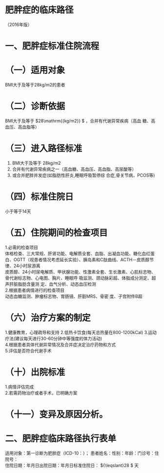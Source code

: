# 肥胖症的临床路径  
（2016年版）  
# 一、肥胖症标准住院流程  
# （一）适用对象  
BMI大于及等于28kg/m2的患者  
# （二）诊断依据  
BMI大于及等于  $28\mathrm{{kg/m2}} $ ，合并有代谢异常疾病（高血 糖、高血压、高血脂等）  
# （三）进入路径标准  
1. BMI大于及等于 28kg/m2  
2. 合并有代谢异常疾病之一（高血糖、高血压、高血脂、高尿酸等）  
3. 或合并肥胖并发症(如脂肪性肝炎,睡眠呼吸暂停综 合症,骨关节病，PCOS等)  
# （四）标准住院日  
小于等于14天  
# （五）住院期间的检查项目  
1.必需的检查项目  
体格检查、三大常规、肝肾功能、电解质全套、血脂、出凝血功能、糖化血红蛋白、OGTT（视患者情况考虑延长实验）、胰岛素和C肽曲线、ACTH－皮质醇节律、24小时尿游离  
皮质醇、24小时尿电解质、甲状腺功能、性激素全套、生长激素、心肌标志物、骨代谢标志物、心电图、胸片、睡眠呼 吸监测、颈动脉彩超、体脂成分测定、超声肝脏脂肪含量测 定、血气分析、动态血压检测  
2.根据患者病情进行的检查项目  
动态血糖监测、肿瘤标志物、胃肠镜、肝脏MRS、骨密 度、子宫附件B超  
# （六）治疗方案的制定  
1.健康教育，心理疏导和支持 
2.低热卡饮食(每天总热量在800-1200kCal) 
 3.运动疗法(建议每天进行30-60分钟中等强度的体力活动)  
4.根据患者具体代谢异常情况及合并症决定治疗药物和方式  
5.评估是否符合代谢手术  
# （十）出院标准  
1.病情评估完成  
2.若需药物治疗或者手术，已明确方案  
# （十一）变异及原因分析。  
# 二、肥胖症临床路径执行表单  
适用对象：第一诊断为肥胖症（ICD-10：）； 患者姓名：性别：年龄：门诊号：住院号：  
住院日期：年月日出院日期：年月日标准住院日： ${\leqslant}28 $ 天  
